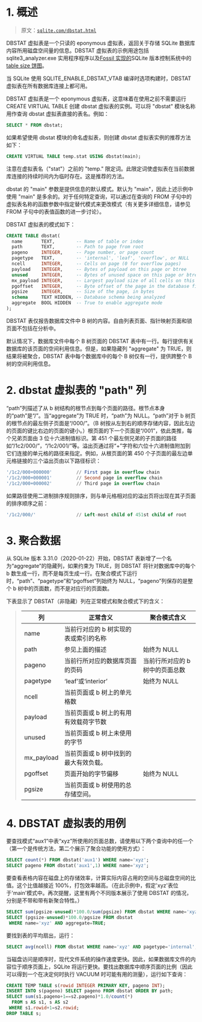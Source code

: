 # 1\. 概述

> 原文：[`sqlite.com/dbstat.html`](https://sqlite.com/dbstat.html)

DBSTAT 虚拟表是一个只读的 eponymous 虚拟表，返回关于存储 SQLite 数据库内容所用磁盘空间量的信息。DBSTAT 虚拟表的示例用途包括 sqlite3_analyzer.exe 实用程序程序以及[Fossil 实现的](https://www.fossil-scm.org/)SQLite 版本控制系统中的[table size 饼图](https://www.sqlite.org/src/repo-tabsize)。

当 SQLite 使用 SQLITE_ENABLE_DBSTAT_VTAB 编译时选项构建时，DBSTAT 虚拟表在所有数据库连接上都可用。

DBSTAT 虚拟表是一个 eponymous 虚拟表，这意味着在使用之前不需要运行 CREATE VIRTUAL TABLE 创建 dbstat 虚拟表的实例。可以将 "dbstat" 模块名称用作查询 dbstat 虚拟表直接的表名。例如：

```sql
SELECT * FROM dbstat;

```

如果希望使用 dbstat 模块的命名虚拟表，则创建 dbstat 虚拟表实例的推荐方法如下：

```sql
CREATE VIRTUAL TABLE temp.stat USING dbstat(main);

```

注意在虚拟表名（"stat"）之前的 "temp." 限定词。此限定词使虚拟表在当前数据库连接的持续时间内为临时存在。这是推荐的方法。

dbstat 的 "main" 参数是提供信息的默认模式。默认为 "main"，因此上述示例中使用 "main" 是多余的。对于任何特定查询，可以通过在查询的 FROM 子句中的虚拟表名称的函数参数中指定替代模式来更改模式（有关更多详细信息，请参见 FROM 子句中的表值函数的进一步讨论）。

DBSTAT 虚拟表的模式如下：

```sql
CREATE TABLE dbstat(
  name       TEXT,        -- Name of table or index
  path       TEXT,        -- Path to page from root
  pageno     INTEGER,     -- Page number, or page count
  pagetype   TEXT,        -- 'internal', 'leaf', 'overflow', or NULL
  ncell      INTEGER,     -- Cells on page (0 for overflow pages)
  payload    INTEGER,     -- Bytes of payload on this page or btree
  unused     INTEGER,     -- Bytes of unused space on this page or btree
  mx_payload INTEGER,     -- Largest payload size of all cells on this row
  pgoffset   INTEGER,     -- Byte offset of the page in the database file
  pgsize     INTEGER,     -- Size of the page, in bytes
  schema     TEXT HIDDEN, -- Database schema being analyzed
  aggregate  BOOL HIDDEN  -- True to enable aggregate mode
);

```

DBSTAT 表仅报告数据库文件中 B 树的内容。自由列表页面、指针映射页面和锁页面不包括在分析中。

默认情况下，数据库文件中每个 B 树页面的 DBSTAT 表中有一行。每行提供有关数据库的该页面的空间利用信息。但是，如果隐藏列 "aggregate" 为 TRUE，则结果将被聚合，DBSTAT 表中每个数据库中的每个 B 树仅有一行，提供跨整个 B 树的空间利用信息。

# 2\. dbstat 虚拟表的 "path" 列

“path”列描述了从 b 树结构的根节点到每个页面的路径。根节点本身的“path”是“/”。当“aggregate”为 TRUE 时，“path”为 NULL。“path”对于 b 树页的根节点的最左侧子页面是“/000/”。（B 树按从左到右的顺序存储内容，因此左边的页面的键比右边的页面的键小。）根页面的下一个页面是“/001”，依此类推，每个兄弟页面由 3 位十六进制值标识。第 451 个最左侧兄弟的子页面的路径如“/1c2/000/”，“/1c2/001/”等。溢出页通过将“+”字符和六位十六进制值附加到它们连接的单元格的路径来指定。例如，从根页面的第 450 个子页面的最左边单元格链接的三个溢出页由以下路径标识：

```sql
'/1c2/000+000000'         // First page in overflow chain
'/1c2/000+000001'         // Second page in overflow chain
'/1c2/000+000002'         // Third page in overflow chain

```

如果路径使用二进制排序规则排序，则与单元格相对应的溢出页将出现在其子页面的排序顺序之前：

```sql
'/1c2/000/'               // Left-most child of 451st child of root

```

# 3\. 聚合数据

从 SQLite 版本 3.31.0（2020-01-22）开始，DBSTAT 表新增了一个名为“aggregate”的隐藏列，如果约束为 TRUE，则 DBSTAT 将针对数据库中的每个 b 数生成一行，而不是每页生成一行。在聚合模式下运行时，“path”、“pagetype”和“pgoffset”列始终为 NULL，“pageno”列保存的是整个 b 树中的页面数，而不是对应行的页面数。

下表显示了 DBSTAT（非隐藏）列在正常模式和聚合模式下的含义：

> | 列 | 正常含义 | 聚合模式含义 |
> | --- | --- | --- |
> | name | 当前行对应的 b 树实现的表或索引的名称 |
> | path | 参见上面的描述 | 始终为 NULL |
> | pageno | 当前行所对应的数据库页面的页码 | 当前行所对应的 b 树中的页面总数 |
> | pagetype | ‘leaf’或‘interior’ | 始终为 NULL |
> | ncell | 当前页面或 b 树上的单元格数 |
> | payload | 当前页面或 b 树上的有用有效载荷字节数 |
> | unused | 当前页面或 b 树上未使用的字节 |
> | mx_payload | 当前页面或 b 树中找到的最大有效负载。 |
> | pgoffset | 页面开始的字节偏移 | 始终为 NULL |
> | pgsize | 当前页面或 b 树使用的总存储空间。 |

# 4\. DBSTAT 虚拟表的用例

要查找模式“aux1”中表“xyz”所使用的页面总数，请使用以下两个查询中的任一个（第一个是传统方法，第二个展示了聚合功能的使用方式）：

```sql
SELECT count(*) FROM dbstat('aux1') WHERE name='xyz';
SELECT pageno FROM dbstat('aux1',1) WHERE name='xyz';

```

要查看表格内容在磁盘上的存储效率，计算实际内容占用的空间与总磁盘空间的比值。这个比值越接近 100%，打包效率越高。（在此示例中，假定'xyz'表位于'main'模式中。再次提醒，这里有两个不同版本展示了使用 DBSTAT 的情况，分别是不带和带有新聚合特性。）

```sql
SELECT sum(pgsize-unused)*100.0/sum(pgsize) FROM dbstat WHERE name='xyz';
SELECT (pgsize-unused)*100.0/pgsize FROM dbstat
 WHERE name='xyz' AND aggregate=TRUE;

```

要找到表的平均扇出，运行：

```sql
SELECT avg(ncell) FROM dbstat WHERE name='xyz' AND pagetype='internal';

```

当磁盘访问是顺序时，现代文件系统的操作速度更快。因此，如果数据库文件的内容位于顺序页面上，SQLite 将运行更快。要找出数据库中顺序页面的比例（因此可以得到一个在决定何时执行 VACUUM 时可能有用的测量），运行如下查询：

```sql
CREATE TEMP TABLE s(rowid INTEGER PRIMARY KEY, pageno INT);
INSERT INTO s(pageno) SELECT pageno FROM dbstat ORDER BY path;
SELECT sum(s1.pageno+1==s2.pageno)*1.0/count(*)
  FROM s AS s1, s AS s2
 WHERE s1.rowid+1=s2.rowid;
DROP TABLE s;

```
